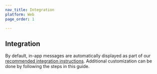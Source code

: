 ```yaml
---
nav_title: Integration
platform: Web
page_order: 1

---
```

## Integration

By default, in-app messages are automatically displayed as part of our [recommended integration instructions][1]. Additional customization can be done by following the steps in this guide.


[1]: https://github.com/Appboy/appboy-web-sdk#getting-started
